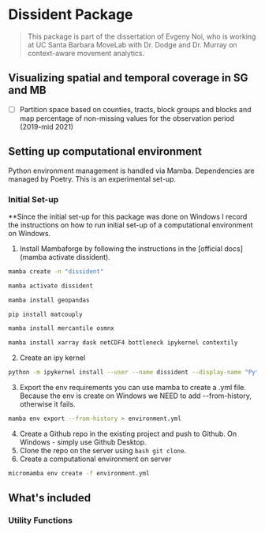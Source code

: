 # Dissident Package

> This package is part of the dissertation of Evgeny Noi, who is working at UC Santa Barbara MoveLab with Dr. Dodge and Dr. Murray on context-aware movement analytics.

## Visualizing spatial and temporal coverage in SG and MB

- [ ] Partition space based on counties, tracts, block groups and blocks and map percentage of non-missing values for the observation period (2019-mid 2021)  

## Setting up computational environment

Python environment management is handled via Mamba. Dependencies are managed by Poetry. This is an experimental set-up.

### Initial Set-up

**Since the initial set-up for this package was done on Windows I record the instructions on how to run initial set-up of a computational environment on Windows.

1. Install Mambaforge by following the instructions in the [official docs](mamba activate dissident).

```bash
mamba create -n "dissident"

mamba activate dissident

mamba install geopandas

pip install matcouply

mamba install mercantile osmnx

mamba install xarray dask netCDF4 bottleneck ipykernel contextily
```

2. Create an ipy kernel 

```bash
python -m ipykernel install --user --name dissident --display-name "Python (dissident)"
```

3. Export the env requirements you can use mamba to create a .yml file. Because the env is create on Windows we NEED to add --from-history, otherwise it fails. 

```bash
mamba env export --from-history > environment.yml
```

4. Create a Github repo in the existing project and push to Github. On Windows - simply use Github Desktop. 
5. Clone the repo on the server using ```bash git clone```. 
6. Create a computational environment on server 
```bash
micromamba env create -f environment.yml
```

## What's included

### Utility Functions

